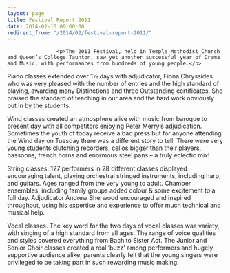 ```yaml
---
layout: page
title: Festival Report 2011
date: 2014-02-10 09:00:00
redirect_from: "/2014/02/festival-report-2011/"
---
```

<section>

                    
                    <p>The 2011 Festival, held in Temple Methodist Church and Queen’s College Taunton, saw yet another successful year of Drama and Music, with performances from hundreds of young people.</p>
<p>Piano classes extended over 1½ days with adjudicator, Fiona Chryssides who was very pleased with the number of entries and the high standard of playing, awarding many Distinctions and three Outstanding certificates. She praised the standard of teaching in our area and the hard work obviously put in by the students.</p>
<p>Wind classes created an atmosphere alive with music from baroque to present day with all competitors enjoying Peter Merry’s adjudication. Sometimes the youth of today receive a bad press but for anyone attending the Wind day on Tuesday there was a different story to tell. There were very young students clutching recorders, cellos bigger than their players, bassoons, french horns and enormous steel pans &#8211; a truly eclectic mix!</p>
<p>String classes. 127 performers in 28 different classes displayed encouraging talent, playing orchestral stringed instruments, including harp, and guitars. Ages ranged from the very young to adult. Chamber ensembles, including family groups added colour &#038; some excitement to a full day. Adjudicator Andrew Sherwood encouraged and inspired throughout, using his expertise and experience to offer much technical and musical help.</p>
<p>Vocal classes. The key word for the two days of vocal classes was variety, with singing of a high standard from all ages. The range of voice qualities and styles covered everything from Bach to Sister Act. The Junior and Senior Choir classes created a real ‘buzz’ among performers and hugely supportive audience alike; parents clearly felt that the young singers were privileged to be taking part in such rewarding music making. </p>

                
</section>
